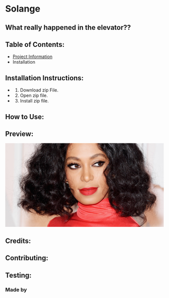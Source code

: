 
# Solange
## What really happened in the elevator??
    
## Table of Contents:
- [Project Information](#solange)
- Installation

        
## Installation Instructions:
- 1. Download zip File.
- 2. Open zip file.
- 3. Install zip file.


## How to Use:
    
## Preview:

![Preview](src/images/solange.jpg "Solange")
    
## Credits: 
## Contributing:
    
## Testing:
    
### Made by 
    